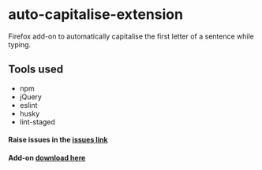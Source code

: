 # auto-capitalise-extension
Firefox add-on to automatically capitalise the first letter of a sentence while typing.

## Tools used
* npm
* jQuery
* eslint
* husky
* lint-staged

#### Raise issues in the [issues link](https://github.com/hrai/auto-capitalise-extension/issues)

#### Add-on [download here](https://addons.mozilla.org/en-US/firefox/addon/auto-capitalise-sentence/)
